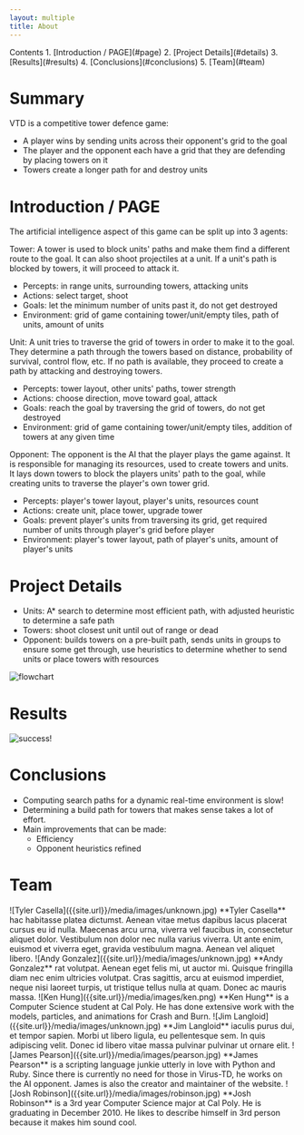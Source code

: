```yaml
---
layout: multiple
title: About
---
```


<span class="toc">
Contents  
1. [Introduction / PAGE](#page)  
2. [Project Details](#details)  
3. [Results](#results)  
4. [Conclusions](#conclusions)  
5. [Team](#team)
</span>

# Summary

VTD is a competitive tower defence game:

* A player wins by sending units across their opponent's grid to the goal
* The player and the opponent each have a grid that they are defending by
  placing towers on it
* Towers create a longer path for and destroy units

<a name="page"></a>
# Introduction / PAGE

The artificial intelligence aspect of this game can be split up into 3 agents:

Tower: A tower is used to block units' paths and make them find a different
route to the goal. It can also shoot projectiles at a unit. If a unit's path is
blocked by towers, it will proceed to attack it.

* Percepts: in range units, surrounding towers, attacking units
* Actions: select target, shoot
* Goals: let the minimum number of units past it, do not get destroyed
* Environment: grid of game containing tower/unit/empty tiles, path of units,
  amount of units

Unit: A unit tries to traverse the grid of towers in order to make it to the
goal. They determine a path through the towers based on distance, probability of
survival, control flow, etc. If no path is available, they proceed to create a
path by attacking and destroying towers.

* Percepts: tower layout, other units' paths, tower strength
* Actions: choose direction, move toward goal, attack
* Goals: reach the goal by traversing the grid of towers, do not get destroyed
* Environment: grid of game containing tower/unit/empty tiles, addition of
  towers at any given time

Opponent: The opponent is the AI that the player plays the game against. It is
responsible for managing its resources, used to create towers and units. It lays
down towers to block the players units' path to the goal, while creating units
to traverse the player's own tower grid.

* Percepts: player's tower layout, player's units, resources count
* Actions: create unit, place tower, upgrade tower
* Goals: prevent player's units from traversing its grid, get required number of
  units through player's grid before player
* Environment: player's tower layout, path of player's units, amount of player's units

<a name="details"></a>
# Project Details

* Units: A* search to determine most efficient path, with adjusted heuristic to
  determine a safe path
* Towers: shoot closest unit until out of range or dead
* Opponent: builds towers on a pre-built path, sends units in groups to ensure
  some get through, use heuristics to determine whether to send units or place
  towers with resources

![flowchart]({{site.url}}/media/images/flowchart.png)

<a name="results"></a>
# Results

![success!]({{site.url}}/media/images/success.png)

<a name="conclusions"></a>
# Conclusions

* Computing search paths for a dynamic real-time environment is slow!
* Determining a build path for towers that makes sense takes a lot of effort.
* Main improvements that can be made:
	- Efficiency
	- Opponent heuristics refined

<a name="team"></a>
# Team

<span class="bio">
![Tyler Casella]({{site.url}}/media/images/unknown.jpg)
**Tyler Casella** hac habitasse platea dictumst. Aenean vitae metus dapibus
lacus placerat cursus eu id nulla. Maecenas arcu urna, viverra vel faucibus in,
consectetur aliquet dolor. Vestibulum non dolor nec nulla varius viverra. Ut
ante enim, euismod et viverra eget, gravida vestibulum magna. Aenean vel aliquet
libero.
</span>

<span class="bio">
![Andy Gonzalez]({{site.url}}/media/images/unknown.jpg)
**Andy Gonzalez** rat volutpat. Aenean eget felis mi, ut auctor mi. Quisque
fringilla diam nec enim ultricies volutpat. Cras sagittis, arcu at euismod
imperdiet, neque nisi laoreet turpis, ut tristique tellus nulla at quam. Donec
ac mauris massa.
</span>

<span class="bio">
![Ken Hung]({{site.url}}/media/images/ken.png)
**Ken Hung** is a Computer Science student at Cal Poly. He has done extensive
work with the models, particles, and animations for Crash and Burn.
</span>

<span class="bio">
![Jim Langloid]({{site.url}}/media/images/unknown.jpg)
**Jim Langloid** iaculis purus dui, et tempor sapien. Morbi ut libero ligula, eu
pellentesque sem. In quis adipiscing velit. Donec id libero vitae massa pulvinar
pulvinar ut ornare elit.
</span>

<span class="bio">
![James Pearson]({{site.url}}/media/images/pearson.jpg)
**James Pearson** is a scripting language junkie utterly in love with Python and
Ruby. Since there is currently no need for those in Virus-TD, he works on the AI
opponent.  James is also the creator and maintainer of the website.
</span>

<span class="bio">
![Josh Robinson]({{site.url}}/media/images/robinson.jpg)
**Josh Robinson** is a 3rd year Computer Science major at Cal Poly. He is graduating
in December 2010. He likes to describe himself in 3rd person because it makes
him sound cool.
</span>
